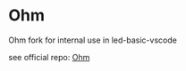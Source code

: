 Ohm
===

Ohm fork for internal use in led-basic-vscode

see official repo: [Ohm](https://github.com/harc/ohm)
